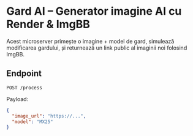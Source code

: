 # Gard AI – Generator imagine AI cu Render & ImgBB

Acest microserver primește o imagine + model de gard, simulează modificarea gardului, și returnează un link public al imaginii noi folosind ImgBB.

## Endpoint
`POST /process`

Payload:
```json
{
  "image_url": "https://...",
  "model": "MX25"
}
